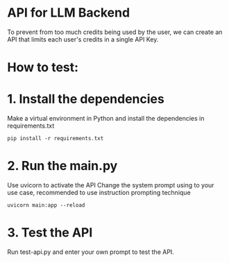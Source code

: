# API for LLM Backend

To prevent from too much credits being used by the user, we can create an API that limits each user's credits in a single API Key.

# How to test:

# 1. Install the dependencies

Make a virtual environment in Python and install the dependencies in requirements.txt

```
pip install -r requirements.txt
```

# 2. Run the main.py

Use uvicorn to activate the API
Change the system prompt using to your use case, recommended to use instruction prompting technique

```
uvicorn main:app --reload
```

# 3. Test the API

Run test-api.py and enter your own prompt to test the API.